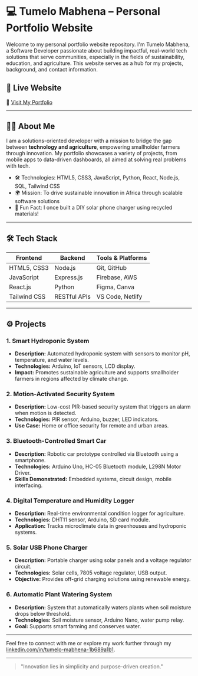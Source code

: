 # 💻 Tumelo Mabhena – Personal Portfolio Website

Welcome to my personal portfolio website repository. I'm Tumelo Mabhena, a Software Developer passionate about building impactful, real-world tech solutions that serve communities, especially in the fields of sustainability, education, and agriculture. This website serves as a hub for my projects, background, and contact information.

## 🚀 Live Website

🔗 [Visit My Portfolio](https://sites.google.com/view/tumelomabhena/my-portfolio)

---

## 🧑‍💼 About Me

I am a solutions-oriented developer with a mission to bridge the gap between **technology and agriculture**, empowering smallholder farmers through innovation. My portfolio showcases a variety of projects, from mobile apps to data-driven dashboards, all aimed at solving real problems with tech.

- 🛠️ Technologies: HTML5, CSS3, JavaScript, Python, React, Node.js, SQL, Tailwind CSS
- 🌍 Mission: To drive sustainable innovation in Africa through scalable software solutions
- 🧠 Fun Fact: I once built a DIY solar phone charger using recycled materials!

---

## 🛠️ Tech Stack

| Frontend        | Backend       | Tools & Platforms       |
|-----------------|---------------|--------------------------|
| HTML5, CSS3     | Node.js       | Git, GitHub              |
| JavaScript      | Express.js    | Firebase, AWS            |
| React.js        | Python        | Figma, Canva             |
| Tailwind CSS    | RESTful APIs  | VS Code, Netlify         |

---

## ⚙️ Projects

### 1. Smart Hydroponic System
- **Description:** Automated hydroponic system with sensors to monitor pH, temperature, and water levels.
- **Technologies:** Arduino, IoT sensors, LCD display.
- **Impact:** Promotes sustainable agriculture and supports smallholder farmers in regions affected by climate change.

### 2. Motion-Activated Security System
- **Description:** Low-cost PIR-based security system that triggers an alarm when motion is detected.
- **Technologies:** PIR sensor, Arduino, buzzer, LED indicators.
- **Use Case:** Home or office security for remote and urban areas.

### 3. Bluetooth-Controlled Smart Car
- **Description:** Robotic car prototype controlled via Bluetooth using a smartphone.
- **Technologies:** Arduino Uno, HC-05 Bluetooth module, L298N Motor Driver.
- **Skills Demonstrated:** Embedded systems, circuit design, mobile interfacing.

### 4. Digital Temperature and Humidity Logger
- **Description:** Real-time environmental condition logger for agriculture.
- **Technologies:** DHT11 sensor, Arduino, SD card module.
- **Application:** Tracks microclimate data in greenhouses and hydroponic systems.

### 5. Solar USB Phone Charger
- **Description:** Portable charger using solar panels and a voltage regulator circuit.
- **Technologies:** Solar cells, 7805 voltage regulator, USB output.
- **Objective:** Provides off-grid charging solutions using renewable energy.

### 6. Automatic Plant Watering System
- **Description:** System that automatically waters plants when soil moisture drops below threshold.
- **Technologies:** Soil moisture sensor, Arduino Nano, water pump relay.
- **Goal:** Supports smart farming and conserves water.

---


Feel free to connect with me or explore my work further through my [linkedin.com/in/tumelo-mabhena-1b689a1b1](#).

---

> "Innovation lies in simplicity and purpose-driven creation."
